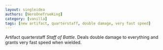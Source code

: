 ```yaml
---
layout: singleidea
authors: [NeroOneTrueKing]
category: [vanilla]
tags: [new artifact, quarterstaff, double damage, very fast speed]
---
```

Artifact quarterstaff *Staff of Battle*. Deals double damage to everything and
grants very fast speed when wielded.
